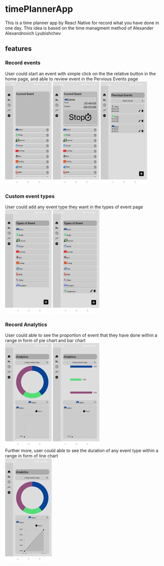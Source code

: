 # timePlannerApp
This is a time planner app by React Native for record what you have done in one day.
This idea is based on the time managment method of Alexander Alexandrovich Lyubishchev

## features
### Record events
User could start an event with simple click on the the relative button in the home page, and able to review event in the Pervious Events page
<br />
<img src="./screenshot/event.jpeg" width="30%"/>
<img src="./screenshot/event_running.jpeg" width="30%"/>
<img src="./screenshot/event_list.jpeg" width="30%"/>

### Custom event types
User could add any event type they want in the types of event page
<br />
<img src="./screenshot/event_type.jpeg" width="30%"/>
<img src="./screenshot/event_type_added.jpeg" width="30%"/>

### Record Analytics
User could able to see the proportion of event that they have done within a range in form of pie chart and bar chart
<br />
<img src="./screenshot/analytics_pie.jpeg" width="30%"/>
<img src="./screenshot/analytics_bar.jpeg" width="30%"/>
<br />
Further more, user could able to see the duration of any event type within a range in form of line chart
<br />
<img src="./screenshot/analytics_line.jpeg" width="30%"/>